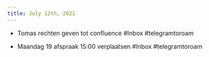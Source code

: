 ```yaml
---
title: July 12th, 2021
---
```


- Tomas rechten geven tot confluence #Inbox #telegramtoroam

- Maandag 19 afspraak 15:00 verplaatsen #Inbox #telegramtoroam
